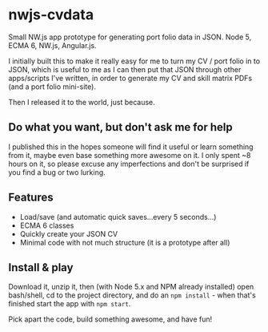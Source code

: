 # nwjs-cvdata

Small NW.js app prototype for generating port folio data in JSON. Node 5, ECMA 6, NW.js, Angular.js.

I initially built this to make it really easy for me to turn my CV / port folio in to JSON, which is useful to me as I can then put that JSON through other apps/scripts I've written, in order to generate my CV and skill matrix PDFs (and a port folio mini-site).

Then I released it to the world, just because.

## Do what you want, but don't ask me for help

I published this in the hopes someone will find it useful or learn something from it, maybe even base something more awesome on it.  I only spent ~8 hours on it, so please excuse any imperfections and don't be surprised if you find a bug or two lurking.

## Features

- Load/save (and automatic quick saves...every 5 seconds...)
- ECMA 6 classes
- Quickly create your JSON CV
- Minimal code with not much structure (it is a prototype after all)

## Install & play

Download it, unzip it, then (with Node 5.x and NPM already installed) open bash/shell, cd to the project directory, and do an `npm install` - when that's finished start the app with `npm start`.

Pick apart the code, build something awesome, and have fun!